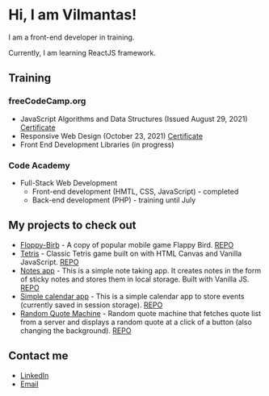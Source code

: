 # Hi, I am Vilmantas!

I am a front-end developer in training.
<!---
I come from Mechanical Engineering / Mechatronics / Manufacturing background
--->
Currently, I am learning ReactJS framework.

## Training

### freeCodeCamp.org

- JavaScript Algorithms and Data Structures (Issued August 29, 2021) [Certificate](https://www.freecodecamp.org/certification/vilmis04/responsive-web-design)
- Responsive Web Design (October 23, 2021) [Certificate](https://www.freecodecamp.org/certification/vilmis04/responsive-web-design)
- Front End Development Libraries (in progress)

### Code Academy

- Full-Stack Web Development
  - Front-end development (HMTL, CSS, JavaScript) - completed
  - Back-end development (PHP) - training until July

## My projects to check out

 - [Floppy-Birb](https://vilmis04.github.io/Floppy-Birb/) - A copy of popular mobile game Flappy Bird. [REPO](https://github.com/vilmis04/Floppy-Birb)
 - [Tetris](https://tetris.vilmantas.dev) - Classic Tetris game built on with HTML Canvas and Vanilla JavaScript. [REPO](https://github.com/vilmis04/Tetris)
 - [Notes app](https://vilmis04.github.io/Notes-app/) - This is a simple note taking app. It creates notes in the form of sticky notes and stores them in local storage. Built with Vanilla JS. [REPO](https://github.com/vilmis04/Notes-app)
 - [Simple calendar app](https://vilmis04.github.io/Simple-calendar-app/) - This is a simple calendar app to store events (currently saved in session storage). [REPO](https://github.com/vilmis04/Simple-calendar-app)
 - [Random Quote Machine](https://vilmis04.github.io/random-quote-machine/) - Random quote machine that fetches quote list from a server and displays a random quote at a click of a button (also changing the background). [REPO](https://github.com/vilmis04/random-quote-machine)
 

## Contact me

- [LinkedIn](https://www.linkedin.com/in/vilmantas-sudaris-63567586/)
- [Email](mailto:vilmantas.sudaris@gmail.com)

<!---
- 👋 Hi, I’m @vilmis04
- 👀 I’m interested in ...
- 🌱 I’m currently learning ...
- 💞️ I’m looking to collaborate on ...
- 📫 How to reach me ...
--->
<!---
vilmis04/vilmis04 is a ✨ special ✨ repository because its `README.md` (this file) appears on your GitHub profile.
You can click the Preview link to take a look at your changes.
--->

